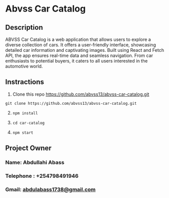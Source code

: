 # Abvss Car Catalog

## Description 

ABVSS Car Catalog is a web application that allows users to explore a diverse collection of cars. It offers a user-friendly interface, showcasing detailed car information and captivating images. Built using React and Fetch API, the app ensures real-time data and seamless navigation. From car enthusiasts to potential buyers, it caters to all users interested in the automotive world.

## Instractions 

1. Clone this repo https://github.com/abvss13/abvss-car-catalog.git 

`git clone https://github.com/abvss13/abvss-car-catalog.git`

2. `npm install`
 
 3. `cd car-catalog`

 4. `npm start`

 ## Project Owner

 ### Name: Abdullahi Abass

 ### Telephone : +254798491946

 ### Gmail: abdulabass1738@gmail.com

 